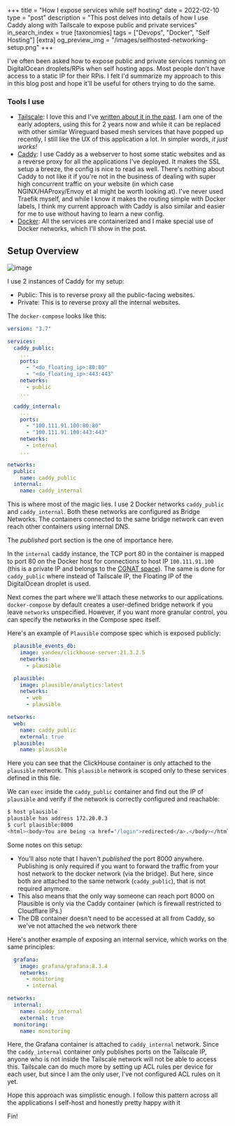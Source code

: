 +++
title = "How I expose services while self hosting"
date = 2022-02-10
type = "post"
description = "This post delves into details of how I use Caddy along with Tailscale to expose public and private services"
in_search_index = true
[taxonomies]
tags = ["Devops", "Docker", "Self Hosting"]
[extra]
og_preview_img = "/images/selfhosted-networking-setup.png"
+++

I've often been asked how to expose public and private services running on DigitalOcean droplets/RPis when self hosting apps. Most people don't have access to a static IP for their RPis. I felt I'd summarize my approach to this in this blog post and hope it'll be useful for others trying to do the same.

### Tools I use

- [Tailscale](https://tailscale.com/): I love this and I've [written about it in the past](https://mrkaran.dev/posts/home-server-updates/). I am one of the early adopters, using this for 2 years now and while it can be replaced with other similar Wireguard based mesh services that have popped up recently, I still like the UX of this application a lot. In simpler words, _it just works!_
- [Caddy](https://caddyserver.com/): I use Caddy as a webserver to host some static websites and as a reverse proxy for all the applications I've deployed. It makes the SSL setup a breeze, the config is nice to read as well. There's nothing about Caddy to not like it if you're not in the business of dealing with super high concurrent traffic on your website (in which case NGINX/HAProxy/Envoy et al might be worth looking at). I've never used Traefik myself, and while I know it makes the routing simple with Docker labels, I think my current approach with Caddy is also similar and easier for me to use without having to learn a new config.
- [Docker](https://www.docker.com/): All the services are containerized and I make special use of Docker networks, which I'll show in the post.

## Setup Overview

![image](/images/selfhosted-networking-setup.png)

I use 2 instances of Caddy for my setup:

- Public: This is to reverse proxy all the public-facing websites.
- Private: This is to reverse proxy all the internal websites.

The `docker-compose` looks like this:

```yml
version: "3.7"

services:
  caddy_public:
    ...
    ports:
      - "<do_floating_ip>:80:80"
      - "<do_floating_ip>:443:443"
    networks:
      - public
    ...

  caddy_internal:
    ...
    ports:
      - "100.111.91.100:80:80"
      - "100.111.91.100:443:443"
    networks:
      - internal
    ...

networks:
  public:
    name: caddy_public
  internal:
    name: caddy_internal
```

This is where most of the magic lies. I use 2 Docker networks `caddy_public` and `caddy_internal`. Both these networks are configured as Bridge Networks. The containers connected to the same bridge network can even reach other containers using internal DNS.

The _published_ port section is the one of importance here.

In the `internal` caddy instance, the TCP port 80 in the container is mapped to port 80 on the Docker host for connections to host IP `100.111.91.100` (this is a private IP and belongs to the [CGNAT space](https://tailscale.com/kb/1015/100.x-addresses/)). The same is done for `caddy_public` where instead of Tailscale IP, the Floating IP of the DigitalOcean droplet is used.

Next comes the part where we'll attach these networks to our applications. `docker-compose` by default creates a user-defined bridge network if you leave `networks` unspecified. However, if you want more granular control, you can specify the networks in the Compose spec itself.

Here's an example of `Plausible` compose spec which is exposed publicly:

```yml
  plausible_events_db:
    image: yandex/clickhouse-server:21.3.2.5
    networks:
      - plausible

  plausible:
    image: plausible/analytics:latest
    networks:
      - web
      - plausible

networks:
  web:
    name: caddy_public
    external: true
  plausible:
    name: plausible
```

Here you can see that the ClickHouse container is only attached to the `plausible` network. This `plausible` network is scoped only to these services defined in this file. 

We can `exec` inside the `caddy_public` container and find out the IP of `plausible` and verify if the network is correctly configured and reachable:

```bash
$ host plausible
plausible has address 172.20.0.3
$ curl plausible:8000
<html><body>You are being <a href="/login">redirected</a>.</body></html>/srv # 
```

Some notes on this setup:

- You'll also note that I haven't _published_ the port 8000 anywhere. Publishing is only required if you want to forward the traffic from your host network to the docker network (via the bridge). But here, since both are attached to the same network (`caddy_public`), that is not required anymore.
- This also means that the only way someone can reach port 8000 on Plausible is only via the Caddy container (which is firewall restricted to Cloudflare IPs.)
- The DB container doesn't need to be accessed at all from Caddy, so we've not attached the `web` network there

Here's another example of exposing an internal service, which works on the same principles:

```yml
  grafana:
    image: grafana/grafana:8.3.4
    networks:
      - monitoring
      - internal

networks:
  internal:
    name: caddy_internal
    external: true
  monitoring:
    name: monitoring
```

Here, the Grafana container is attached to `caddy_internal` network. Since the `caddy_internal` container only publishes ports on the Tailscale IP, anyone who is not inside the Tailscale network will not be able to access this. Tailscale can do much more by setting up ACL rules per device for each user, but since I am the only user, I've not configured ACL rules on it yet.

Hope this approach was simplistic enough. I follow this pattern across all the applications I self-host and honestly pretty happy with it

Fin!
